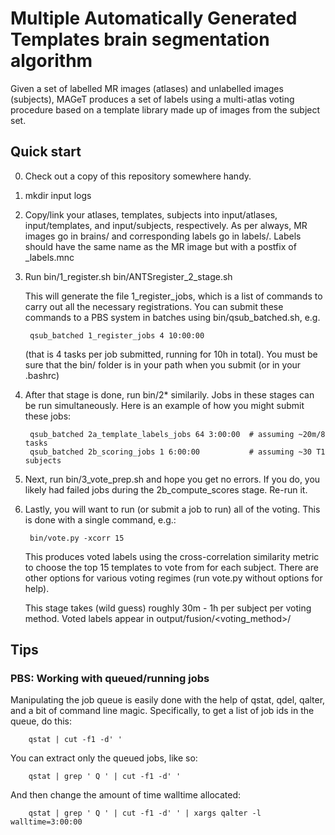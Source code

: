 Multiple Automatically Generated Templates brain segmentation algorithm
=======

Given a set of labelled MR images (atlases) and unlabelled images (subjects),
MAGeT produces a set of labels using a multi-atlas voting procedure based on a
template library made up of images from the subject set. 

Quick start
-----------

0. Check out a copy of this repository somewhere handy. 

1. mkdir input logs 

2. Copy/link your atlases, templates, subjects into input/atlases,
   input/templates, and input/subjects, respectively.  As per always, MR images
   go in brains/ and corresponding labels go in labels/.  Labels should have
   the same name as the MR image but with a postfix of _labels.mnc

3. Run 
        bin/1_register.sh bin/ANTSregister_2_stage.sh 

    This will generate the file 1_register_jobs, which is a list of
    commands to carry out all the necessary registrations. You can submit these
    commands to a PBS system in batches using bin/qsub_batched.sh, e.g. 
    
        qsub_batched 1_register_jobs 4 10:00:00

    (that is 4 tasks per job submitted, running for 10h in total).  You must be
    sure that the bin/ folder is in your path when you submit (or in your
    .bashrc)

4. After that stage is done, run bin/2* similarily.  Jobs in these stages can
   be run simultaneously.  Here is an example of how you might submit these
   jobs:

        qsub_batched 2a_template_labels_jobs 64 3:00:00  # assuming ~20m/8 tasks
        qsub_batched 2b_scoring_jobs 1 6:00:00           # assuming ~30 T1 subjects

5. Next, run bin/3_vote_prep.sh and hope you get no errors.  If you do, you
   likely had failed jobs during the 2b_compute_scores stage.  Re-run it. 

6. Lastly, you will want to run (or submit a job to run) all of the voting.
   This is done with a single command, e.g.:

        bin/vote.py -xcorr 15 

   This produces voted labels using the cross-correlation similarity metric to
   choose the top 15 templates to vote from for each subject.  There are other
   options for various voting regimes (run vote.py without options for help).

   This stage takes (wild guess) roughly 30m - 1h per subject per voting
   method.  Voted labels appear in output/fusion/<voting_method>/

Tips
----

### PBS: Working with queued/running jobs

Manipulating the job queue is easily done with the help of qstat, qdel, qalter,
and a bit of command line magic.  Specifically, to get a list of job ids in the
queue, do this: 

        qstat | cut -f1 -d' '

You can extract only the queued jobs, like so:

        qstat | grep ' Q ' | cut -f1 -d' '

And then change the amount of time walltime allocated:
    
        qstat | grep ' Q ' | cut -f1 -d' ' | xargs qalter -l walltime=3:00:00 
